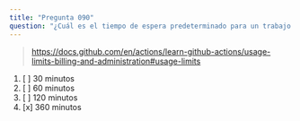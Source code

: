 ```yaml
---
title: "Pregunta 090"
question: "¿Cuál es el tiempo de espera predeterminado para un trabajo de GitHub Actions?"
---
```



> https://docs.github.com/en/actions/learn-github-actions/usage-limits-billing-and-administration#usage-limits
1. [ ] 30 minutos  
1. [ ] 60 minutos  
1. [ ] 120 minutos  
1. [x] 360 minutos  
